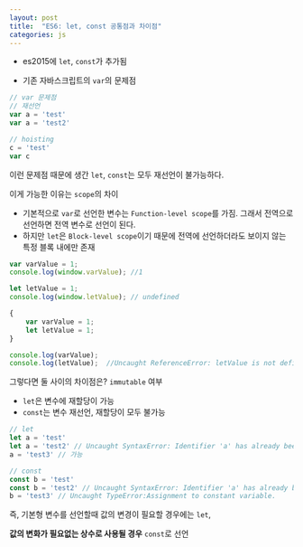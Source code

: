 ```yaml
---
layout: post 
title:  "ES6: let, const 공통점과 차이점"
categories: js
---
```


- es2015에 `let`, `const`가 추가됨

- 기존 자바스크립트의 `var`의 문제점

```javascript
// var 문제점
// 재선언
var a = 'test'
var a = 'test2'

// hoisting
c = 'test'
var c
```

이런 문제점 때문에 생간 `let`, `const`는 모두 재선언이 불가능하다.

이게 가능한 이유는 `scope`의 차이

- 기본적으로 `var`로 선언한 변수는 `Function-level scope`를 가짐. 그래서 전역으로 선언하면 전역 변수로 선언이 된다.
- 하지만 `let`은 `Block-level scope`이기 때문에 전역에 선언하더라도 보이지 않는 특정 블록 내에만 존재

```javascript
var varValue = 1;
console.log(window.varValue); //1

let letValue = 1;
console.log(window.letValue); // undefined

{
    var varValue = 1;
    let letValue = 1;
}

console.log(varValue);
console.log(letValue);  //Uncaught ReferenceError: letValue is not defined
```

그렇다면 둘 사이의 차이점은? `immutable` 여부

- `let`은 변수에 재할당이 가능
- `const`는 변수 재선언, 재할당이 모두 불가능

```javascript
// let
let a = 'test'
let a = 'test2' // Uncaught SyntaxError: Identifier 'a' has already been declared
a = 'test3' // 가능

// const
const b = 'test'
const b = 'test2' // Uncaught SyntaxError: Identifier 'a' has already been declared
b = 'test3' // Uncaught TypeError:Assignment to constant variable.
```

즉, 기본형 변수를 선언할때 값의 변경이 필요할 경우에는 `let`, 

**값의 변화가 필요없는 상수로 사용될 경우** `const`로 선언
